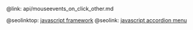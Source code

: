 @link: api/mouseevents_on_click_other.md

@seolinktop: [javascript framework](https://webix.com)
@seolink: [javascript accordion menu](https://webix.com/widget/accordion/)